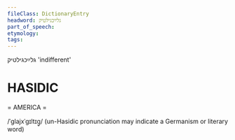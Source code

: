 ```yaml
---
fileClass: DictionaryEntry
headword: גלײַכגילטיק
part_of_speech: 
etymology: 
tags: 
---
```

גלײַכגילטיק
'indifferent'

HASIDIC
=======
= AMERICA = 

/ˈglajxˈgɪltɪg̥/ (un-Hasidic pronunciation may indicate a Germanism or literary word)
